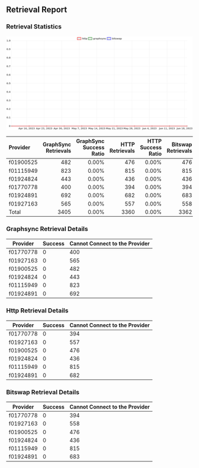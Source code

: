 ## Retrieval Report
### Retrieval Statistics
<img src="https://raw.githubusercontent.com/data-preservation-programs/filplus-checker-assets/main/filecoin-project/filecoin-plus-large-datasets/issues/311/1687233914347.png"/>

| Provider  | GraphSync Retrievals | GraphSync Success Ratio | HTTP Retrievals | HTTP Success Ratio | Bitswap Retrievals | Bitswap Success Ratio |
| :-------- | -------------------: | ----------------------: | --------------: | -----------------: | -----------------: | --------------------: |
| f01900525 |                  482 |                   0.00% |             476 |              0.00% |                476 |                 0.00% |
| f01115949 |                  823 |                   0.00% |             815 |              0.00% |                815 |                 0.00% |
| f01924824 |                  443 |                   0.00% |             436 |              0.00% |                436 |                 0.00% |
| f01770778 |                  400 |                   0.00% |             394 |              0.00% |                394 |                 0.00% |
| f01924891 |                  692 |                   0.00% |             682 |              0.00% |                683 |                 0.00% |
| f01927163 |                  565 |                   0.00% |             557 |              0.00% |                558 |                 0.00% |
| Total     |                 3405 |                   0.00% |            3360 |              0.00% |               3362 |                 0.00% |

### Graphsync Retrieval Details
| Provider  | Success | Cannot Connect to the Provider |
| --------- | ------- | ------------------------------ |
| f01770778 | 0       | 400                            |
| f01927163 | 0       | 565                            |
| f01900525 | 0       | 482                            |
| f01924824 | 0       | 443                            |
| f01115949 | 0       | 823                            |
| f01924891 | 0       | 692                            |

### Http Retrieval Details
| Provider  | Success | Cannot Connect to the Provider |
| --------- | ------- | ------------------------------ |
| f01770778 | 0       | 394                            |
| f01927163 | 0       | 557                            |
| f01900525 | 0       | 476                            |
| f01924824 | 0       | 436                            |
| f01115949 | 0       | 815                            |
| f01924891 | 0       | 682                            |

### Bitswap Retrieval Details
| Provider  | Success | Cannot Connect to the Provider |
| --------- | ------- | ------------------------------ |
| f01770778 | 0       | 394                            |
| f01927163 | 0       | 558                            |
| f01900525 | 0       | 476                            |
| f01924824 | 0       | 436                            |
| f01115949 | 0       | 815                            |
| f01924891 | 0       | 683                            |
